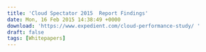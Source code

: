 ```yaml
---
title: 'Cloud Spectator 2015  Report Findings'
date: Mon, 16 Feb 2015 14:38:49 +0000
download: 'https://www.expedient.com/cloud-performance-study/ '
draft: false
tags: [Whitepapers]
---
```



